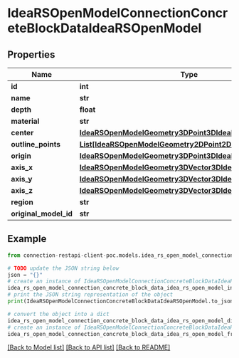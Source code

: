 # IdeaRSOpenModelConnectionConcreteBlockDataIdeaRSOpenModel


## Properties

Name | Type | Description | Notes
------------ | ------------- | ------------- | -------------
**id** | **int** |  | [optional] 
**name** | **str** |  | [optional] 
**depth** | **float** |  | [optional] 
**material** | **str** |  | [optional] 
**center** | [**IdeaRSOpenModelGeometry3DPoint3DIdeaRSOpenModel**](IdeaRSOpenModelGeometry3DPoint3DIdeaRSOpenModel.md) |  | [optional] 
**outline_points** | [**List[IdeaRSOpenModelGeometry2DPoint2DIdeaRSOpenModel]**](IdeaRSOpenModelGeometry2DPoint2DIdeaRSOpenModel.md) |  | [optional] 
**origin** | [**IdeaRSOpenModelGeometry3DPoint3DIdeaRSOpenModel**](IdeaRSOpenModelGeometry3DPoint3DIdeaRSOpenModel.md) |  | [optional] 
**axis_x** | [**IdeaRSOpenModelGeometry3DVector3DIdeaRSOpenModel**](IdeaRSOpenModelGeometry3DVector3DIdeaRSOpenModel.md) |  | [optional] 
**axis_y** | [**IdeaRSOpenModelGeometry3DVector3DIdeaRSOpenModel**](IdeaRSOpenModelGeometry3DVector3DIdeaRSOpenModel.md) |  | [optional] 
**axis_z** | [**IdeaRSOpenModelGeometry3DVector3DIdeaRSOpenModel**](IdeaRSOpenModelGeometry3DVector3DIdeaRSOpenModel.md) |  | [optional] 
**region** | **str** |  | [optional] 
**original_model_id** | **str** |  | [optional] 

## Example

```python
from connection-restapi-client-poc.models.idea_rs_open_model_connection_concrete_block_data_idea_rs_open_model import IdeaRSOpenModelConnectionConcreteBlockDataIdeaRSOpenModel

# TODO update the JSON string below
json = "{}"
# create an instance of IdeaRSOpenModelConnectionConcreteBlockDataIdeaRSOpenModel from a JSON string
idea_rs_open_model_connection_concrete_block_data_idea_rs_open_model_instance = IdeaRSOpenModelConnectionConcreteBlockDataIdeaRSOpenModel.from_json(json)
# print the JSON string representation of the object
print(IdeaRSOpenModelConnectionConcreteBlockDataIdeaRSOpenModel.to_json())

# convert the object into a dict
idea_rs_open_model_connection_concrete_block_data_idea_rs_open_model_dict = idea_rs_open_model_connection_concrete_block_data_idea_rs_open_model_instance.to_dict()
# create an instance of IdeaRSOpenModelConnectionConcreteBlockDataIdeaRSOpenModel from a dict
idea_rs_open_model_connection_concrete_block_data_idea_rs_open_model_from_dict = IdeaRSOpenModelConnectionConcreteBlockDataIdeaRSOpenModel.from_dict(idea_rs_open_model_connection_concrete_block_data_idea_rs_open_model_dict)
```
[[Back to Model list]](../README.md#documentation-for-models) [[Back to API list]](../README.md#documentation-for-api-endpoints) [[Back to README]](../README.md)


